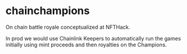 # chainchampions
On chain battle royale conceptualized at NFTHack. 

In prod we would use Chainlink Keepers to automatically run the games initially using mint proceeds and then royalties on the Champions.
